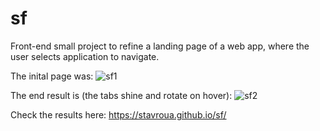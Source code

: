 # sf
Front-end small project to refine a landing page of a web app, where the user selects application to navigate.

The inital page was:
![sf1](https://github.com/StavrouA/sf/assets/60097126/20e2ed4f-840b-4fce-a7fd-7431191058ba)

The end result is (the tabs shine and rotate on hover):
![sf2](https://github.com/StavrouA/sf/assets/60097126/a4f521a3-e8a8-46fe-bbd5-a36eae95ebc5)

Check the results here:
https://stavroua.github.io/sf/
